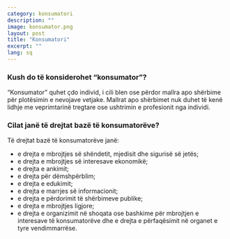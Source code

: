 ```yaml
---
category: konsumatori
description: ""
image: konsumator.png
layout: post
title: "Konsumatori"
excerpt: ""
lang: sq
---
```

<script>
var data = { topics: [
  {
    title: "Të drejtat bazë të konsumatorit",
    text: function(){ return $("#part1").html(); }
  }
]};
</script>

<div id="part1" class="hidden">
<h3>Kush do të konsiderohet “konsumator”?</h3>
“Konsumator” quhet çdo individ, i cili blen ose përdor mallra apo shërbime për plotësimin e nevojave vetjake. Mallrat apo shërbimet nuk duhet të kenë lidhje me veprimtarinë tregtare ose ushtrimin e profesionit nga individi.
<h3>Cilat janë të drejtat bazë të konsumatorëve?</h3>
Të drejtat bazë të konsumatorëve janë:
<ul>
<li>e drejta e mbrojtjes së shëndetit, mjedisit dhe sigurisë së jetës; </li>
<li>e drejta e mbrojtjes së interesave ekonomikë; </li>
<li>e drejta e ankimit; </li>
<li>e drejta për dëmshpërblim; </li>
<li>e drejta e edukimit;</li>
<li>e drejta e marrjes së informacionit;</li>
<li>e drejta e përdorimit të shërbimeve publike; </li>
<li>e drejta e mbrojtjes ligjore; </li>
<li>e drejta e organizimit në shoqata ose bashkime për mbrojtjen e interesave të konsumatorëve dhe e drejta e përfaqësimit në organet e tyre vendimmarrëse.</li>
</ul>
</div>

<div class="post-content"></div>
